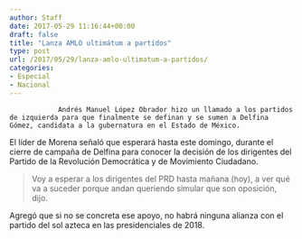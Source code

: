 ```yaml
---
author: Staff
date: 2017-05-29 11:16:44+00:00
draft: false
title: "Lanza AMLO ultimátum a partidos"
type: post
url: /2017/05/29/lanza-amlo-ultimatum-a-partidos/
categories:
- Especial
- Nacional
---
```



				Andrés Manuel López Obrador hizo un llamado a los partidos de izquierda para que finalmente se definan y se sumen a Delfina Gómez, candidata a la gubernatura en el Estado de México.

El líder de Morena señaló que esperará hasta este domingo, durante el cierre de campaña de Delfina para conocer la decisión de los dirigentes del Partido de la Revolución Democrática y de Movimiento Ciudadano.


<blockquote>Voy a esperar a los dirigentes del PRD hasta mañana (hoy), a ver qué va a suceder porque andan queriendo simular que son oposición, dijo.</blockquote>


Agregó que si no se concreta ese apoyo, no habrá ninguna alianza con el partido del sol azteca en las presidenciales de 2018.		
